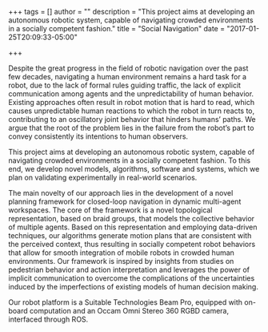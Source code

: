 +++
tags = []
author = ""
description = "This project aims at developing an autonomous robotic system, capable of navigating crowded environments in a socially competent fashion."
title = "Social Navigation"
date = "2017-01-25T20:09:33-05:00"

+++


Despite the great progress in the field of robotic navigation over the past few
decades, navigating a human environment remains a hard task for a robot, due to
the lack of formal rules guiding traffic, the lack of explicit communication
among agents and the unpredictability of human behavior. Existing approaches
often result in robot motion that is hard to read, which causes unpredictable
human reactions to which the robot in turn reacts to, contributing to an
oscillatory joint behavior that hinders humans’ paths. We argue that the root of
the problem lies in the failure from the robot’s part to convey consistently its
intentions to human observers.

This project aims at developing an autonomous robotic system, capable of
navigating crowded environments in a socially competent fashion. To this end, we
develop novel models, algorithms, software and systems, which we plan on
validating experimentally in real-world scenarios.

The main novelty of our approach lies in the development of a novel planning
framework for closed-loop navigation in dynamic multi-agent workspaces. The core
of the framework is a novel topological representation, based on braid groups,
that models the collective behavior of multiple agents. Based on this
representation and employing data-driven techniques, our algorithms generate
motion plans that are consistent with the perceived context, thus resulting in
socially competent robot behaviors that allow for smooth integration of mobile
robots in crowded human environments. Our framework is inspired by insights from
studies on pedestrian behavior and action interpretation and leverages the power
of implicit communication to overcome the complications of the uncertainties
induced by the imperfections of existing models of human decision making.

Our robot platform is a Suitable Technologies Beam Pro, equipped with on-board
computation and an Occam Omni Stereo 360 RGBD camera, interfaced through ROS.
